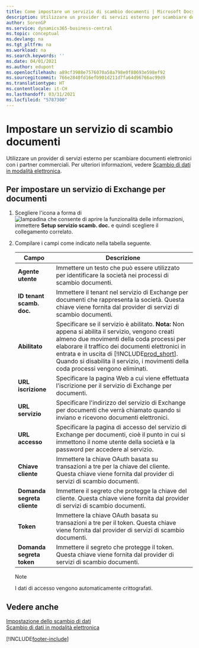 ```yaml
---
title: Come impostare un servizio di scambio documenti | Microsoft Docs
description: Utilizzare un provider di servizi esterno per scambiare documenti elettronici con i partner commerciali.
author: SorenGP
ms.service: dynamics365-business-central
ms.topic: conceptual
ms.devlang: na
ms.tgt_pltfrm: na
ms.workload: na
ms.search.keywords: ''
ms.date: 04/01/2021
ms.author: edupont
ms.openlocfilehash: a89cf3988e7576070a58a798e0f88693e598ef92
ms.sourcegitcommit: 766e2840fd16efb901d211d7fa64d96766ac99d9
ms.translationtype: HT
ms.contentlocale: it-CH
ms.lasthandoff: 03/31/2021
ms.locfileid: "5787300"
---
```

# <a name="set-up-a-document-exchange-service"></a>Impostare un servizio di scambio documenti
Utilizzare un provider di servizi esterno per scambiare documenti elettronici con i partner commerciali. Per ulteriori informazioni, vedere [Scambio di dati in modalità elettronica](across-data-exchange.md).  

## <a name="to-set-up-a-document-exchange-service"></a>Per impostare un servizio di Exchange per documenti  
1. Scegliere l'icona a forma di ![lampadina che consente di aprire la funzionalità delle informazioni](media/ui-search/search_small.png "Informazioni sull'operazione che si desidera eseguire"), immettere **Setup servizio scamb. doc.** e quindi scegliere il collegamento correlato.  
2. Compilare i campi come indicato nella tabella seguente.  

    |Campo|Descrizione|  
    |---------------------------------|---------------------------------------|  
    |**Agente utente**|Immettere un testo che può essere utilizzato per identificare la società nei processi di scambio documenti.|  
    |**ID tenant scamb. doc.**|Immettere il tenant nel servizio di Exchange per documenti che rappresenta la società. Questa chiave viene fornita dal provider di servizi di scambio documenti.|  
    |**Abilitato**|Specificare se il servizio è abilitato. **Nota:** Non appena si abilita il servizio, vengono creati almeno due movimenti della coda processi per elaborare il traffico dei documenti elettronici in entrata e in uscita di [!INCLUDE[prod_short](includes/prod_short.md)]. Quando si disabilita il servizio, i movimenti della coda processi vengono eliminati.|  
    |**URL iscrizione**|Specificare la pagina Web a cui viene effettuata l'iscrizione per il servizio di Exchange per documenti.|  
    |**URL servizio**|Specificare l'indirizzo del servizio di Exchange per documenti che verrà chiamato quando si inviano e ricevono documenti elettronici.|  
    |**URL accesso**|Specificare la pagina di accesso del servizio di Exchange per documenti, cioè il punto in cui si immettono il nome utente della società e la password per accedere al servizio.|  
    |**Chiave cliente**|Immettere la chiave OAuth basata su transazioni a tre per la chiave del cliente. Questa chiave viene fornita dal provider di servizi di scambio documenti.|  
    |**Domanda segreta cliente**|Immettere il segreto che protegge la chiave del cliente. Questa chiave viene fornita dal provider di servizi di scambio documenti.|  
    |**Token**|Immettere la chiave OAuth basata su transazioni a tre per il token. Questa chiave viene fornita dal provider di servizi di scambio documenti.|  
    |**Domanda segreta token**|Immettere il segreto che protegge il token. Questa chiave viene fornita dal provider di servizi di scambio documenti.|  

    > [!NOTE]  
    > I dati di accesso vengono automaticamente crittografati.

## <a name="see-also"></a>Vedere anche  
[Impostazione dello scambio di dati](across-set-up-data-exchange.md)  
[Scambio di dati in modalità elettronica](across-data-exchange.md)


[!INCLUDE[footer-include](includes/footer-banner.md)]